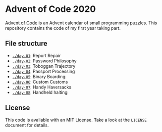 # Advent of Code 2020
[Advent of Code](https://adventofcode.com/2020) is an Advent calendar of small programming puzzles. This repository contains the code of my first year taking part.

## File structure
* [`./day-01`](./day-01): Report Repair
* [`./day-02`](./day-02): Password Philosophy
* [`./day-03`](./day-03): Toboggan Trajectory
* [`./day-04`](./day-04): Passport Processing
* [`./day-05`](./day-05): Binary Boarding
* [`./day-06`](./day-06): Custom Customs
* [`./day-07`](./day-07): Handy Haversacks
* [`./day-08`](./day-08): Handheld halting

## License
This code is available with an MIT License. Take a look at the `LICENSE` document for details.